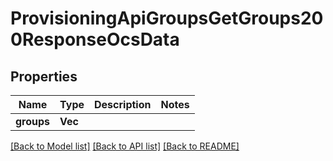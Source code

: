 # ProvisioningApiGroupsGetGroups200ResponseOcsData

## Properties

Name | Type | Description | Notes
------------ | ------------- | ------------- | -------------
**groups** | **Vec<String>** |  | 

[[Back to Model list]](../README.md#documentation-for-models) [[Back to API list]](../README.md#documentation-for-api-endpoints) [[Back to README]](../README.md)


